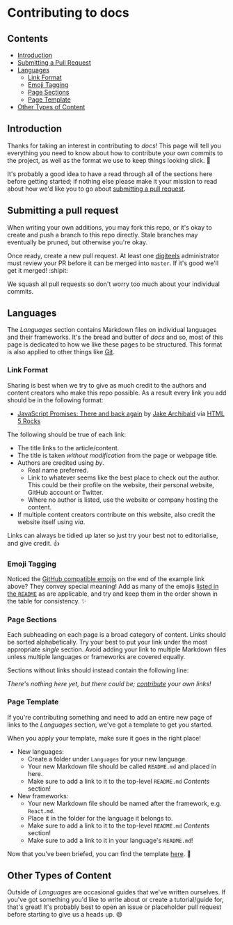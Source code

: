 # Contributing to docs

## Contents

- [Introduction](#introduction)
- [Submitting a Pull Request](#submitting-a-pull-request)
- [Languages](#languages)
  - [Link Format](#link-format)
  - [Emoji Tagging](#emoji-tagging)
  - [Page Sections](#page-sections)
  - [Page Template](#page-template)
- [Other Types of Content](#other-types-of-content)

## Introduction

Thanks for taking an interest in contributing to *docs*! This page will tell you everything you need
to know about how to contribute your own commits to the project, as well as the format we use to
keep things looking slick. :lipstick:

It's probably a good idea to have a read through all of the sections here before getting started;
if nothing else please make it your mission to read about how we'd like you to go about
[submitting a pull request](#submitting-a-pull-request).

## Submitting a pull request

When writing your own additions, you may fork this repo, or it's okay to create and push a branch
to this repo directly. Stale branches may eventually be pruned, but otherwise you're okay.

Once ready, create a new pull request. At least one [digiteels](https://github.com/digiteels)
administrator must review your PR before it can be merged into `master`. If it's good we'll get it
merged! :shipit:

We squash all pull requests so don't worry too much about your individual commits.

## Languages

The *Languages* section contains Markdown files on individual languages and their frameworks. It's
the bread and butter of *docs* and so, most of this page is dedicated to how we like these pages to
be structured. This format is also applied to other things like [Git](Tools/Git/md).

### Link Format

Sharing is best when we try to give as much credit to the authors and content creators who make this
repo possible. As a result every link you add should be in the following format:

- [JavaScript Promises: There and back again](http://www.html5rocks.com/en/tutorials/es6/promises/) by [Jake Archibald](https://twitter.com/jaffathecake) via [HTML 5 Rocks](http://www.html5rocks.com/)

The following should be true of each link:

- The title links to the article/content.
- The title is taken *without modification* from the page or webpage title.
- Authors are credited using *by*.
  - Real name preferred.
  - Link to whatever seems like the best place to check out the author. This could be their profile
    on the website, their personal website, GitHub account or Twitter.
  - Where no author is listed, use the website or company hosting the content.
- If multiple content creators contribute on this website, also credit the website itself using
  *via*.

Links can always be tidied up later so just try your best not to editorialise, and give credit.
:thumbsup:

### Emoji Tagging

Noticed the [GitHub compatible emojis](http://www.webpagefx.com/tools/emoji-cheat-sheet/) on the end
of the example link above? They convey special meaning! Add as many of the emojis
[listed in the `README`](README.md#emojis) as are applicable, and try and keep them in the order
shown in the table for consistency. :sparkles:

### Page Sections

Each subheading on each page is a broad category of content. Links should be sorted alphabetically.
Try your best to put your link under the most appropriate *single* section. Avoid adding your link
to multiple Markdown files unless multiple languages or frameworks are covered equally.

Sections without links should instead contain the following line:

*There's nothing here yet, but there could be; [contribute](../../CONTRIBUTING.md) your own links!*

### Page Template

If you're contributing something and need to add an entire new page of links to the *Languages*
section, we've got a template to get you started.

When you apply your template, make sure it goes in the right place!

- New languages:
  - Create a folder under `Languages` for your new language.
  - Your new Markdown file should be called `README.md` and placed in here.
  - Make sure to add a link to it to the top-level `README.md` *Contents* section!
- New frameworks:
  - Your new Markdown file should be named after the framework, e.g. `React.md`.
  - Place it in the folder for the language it belongs to.
  - Make sure to add a link to it to the top-level `README.md` *Contents* section!
  - Make sure to add a link to it in your language's `README.md`!

Now that you've been briefed, you can find the template [here](template.md). :eyes:

## Other Types of Content

Outside of *Languages* are occasional guides that we've written ourselves. If you've got something
you'd like to write about or create a tutorial/guide for, that's great! It's probably best to open
an issue or placeholder pull request before starting to give us a heads up. :smile:
